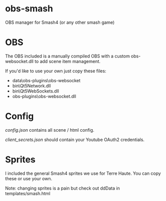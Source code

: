 # obs-smash
OBS manager for Smash4 (or any other smash game)

# OBS
The OBS included is a manually compiled OBS with a custom obs-websocket.dll to add scene item management.

If you'd like to use your own just copy these files:
* data\obs-plugins\obs-websocket
* bin\Qt5Network.dll
* bin\Qt5WebSockets.dll
* obs-plugins\obs-websocket.dll

# Config
*config.json* contains all scene / html config.

*client_secrets.json* should contain your Youtube OAuth2 credentials.

# Sprites
I included the general Smash4 sprites we use for Terre Haute. You can copy these or use your own.

Note: changing sprites is a pain but check out ddData in templates/smash.html
